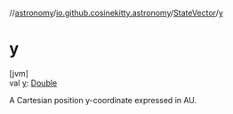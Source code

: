 //[astronomy](../../../index.md)/[io.github.cosinekitty.astronomy](../index.md)/[StateVector](index.md)/[y](y.md)

# y

[jvm]\
val [y](y.md): [Double](https://kotlinlang.org/api/latest/jvm/stdlib/kotlin/-double/index.html)

A Cartesian position y-coordinate expressed in AU.
